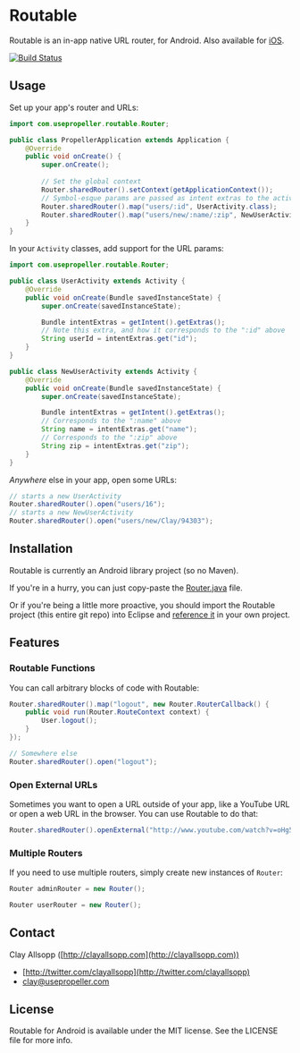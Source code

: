# Routable

Routable is an in-app native URL router, for Android. Also available for [iOS](https://github.com/usepropeller/routable-ios).

[![Build Status](https://travis-ci.org/fcostaa/routable-android.svg?branch=master)](https://travis-ci.org/fcostaa/routable-android)

## Usage

Set up your app's router and URLs:

```java
import com.usepropeller.routable.Router;

public class PropellerApplication extends Application {
    @Override
    public void onCreate() {
        super.onCreate();
        
        // Set the global context
        Router.sharedRouter().setContext(getApplicationContext());
        // Symbol-esque params are passed as intent extras to the activities
        Router.sharedRouter().map("users/:id", UserActivity.class);
        Router.sharedRouter().map("users/new/:name/:zip", NewUserActivity.class);
    }
}
```

In your `Activity` classes, add support for the URL params:

```java
import com.usepropeller.routable.Router;

public class UserActivity extends Activity {
    @Override
    public void onCreate(Bundle savedInstanceState) {
        super.onCreate(savedInstanceState);

        Bundle intentExtras = getIntent().getExtras();
        // Note this extra, and how it corresponds to the ":id" above
        String userId = intentExtras.get("id");
    }
}

public class NewUserActivity extends Activity {
    @Override
    public void onCreate(Bundle savedInstanceState) {
        super.onCreate(savedInstanceState);

        Bundle intentExtras = getIntent().getExtras();
        // Corresponds to the ":name" above
        String name = intentExtras.get("name");
        // Corresponds to the ":zip" above
        String zip = intentExtras.get("zip");
    }
}
```

*Anywhere* else in your app, open some URLs:

```java
// starts a new UserActivity
Router.sharedRouter().open("users/16");
// starts a new NewUserActivity
Router.sharedRouter().open("users/new/Clay/94303");
```

## Installation

Routable is currently an Android library project (so no Maven).

If you're in a hurry, you can just copy-paste the [Router.java](https://github.com/usepropeller/routable-android/blob/master/src/com/usepropeller/routable/Router.java) file.

Or if you're being a little more proactive, you should import the Routable project (this entire git repo) into Eclipse and [reference it](http://developer.android.com/tools/projects/projects-eclipse.html#ReferencingLibraryProject) in your own project. 

## Features

### Routable Functions

You can call arbitrary blocks of code with Routable:

```java
Router.sharedRouter().map("logout", new Router.RouterCallback() {
    public void run(Router.RouteContext context) {
        User.logout();
    }
});

// Somewhere else
Router.sharedRouter().open("logout");
```

### Open External URLs

Sometimes you want to open a URL outside of your app, like a YouTube URL or open a web URL in the browser. You can use Routable to do that:

```java
Router.sharedRouter().openExternal("http://www.youtube.com/watch?v=oHg5SJYRHA0")
```

### Multiple Routers

If you need to use multiple routers, simply create new instances of `Router`:

```java
Router adminRouter = new Router();

Router userRouter = new Router();
```

## Contact

Clay Allsopp ([http://clayallsopp.com](http://clayallsopp.com))

- [http://twitter.com/clayallsopp](http://twitter.com/clayallsopp)
- [clay@usepropeller.com](clay@usepropeller.com)

## License

Routable for Android is available under the MIT license. See the LICENSE file for more info.
